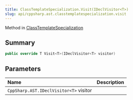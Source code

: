```yaml
---
title: ClassTemplateSpecialization.Visit(IDeclVisitor<T>)
slug: api/cppsharp.ast.classtemplatespecialization.visit
---
```

Method in [ClassTemplateSpecialization](/api/cppsharp/ast/classtemplatespecialization)

## Summary



```csharp
public override T Visit<T>(IDeclVisitor<T> visitor)
```

## Parameters

|Name|Description|
|:---|:---|
|`CppSharp.AST.IDeclVisitor<T>` visitor||

